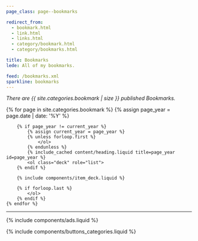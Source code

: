 ```yaml
---
page_class: page--bookmarks

redirect_from:
  - bookmark.html
  - link.html
  - links.html
  - category/bookmark.html
  - category/bookmarks.html

title: Bookmarks
lede: All of my bookmarks.

feed: /bookmarks.xml
sparkline: bookmarks
---
```


*There are {{ site.categories.bookmark | size }} published Bookmarks.*

<div class="h-feed" id="bookmarks">
        {% for page in site.categories.bookmark %}
        {% assign page_year = page.date | date: '%Y' %}

        {% if page_year != current_year %}
            {% assign current_year = page_year %}
            {% unless forloop.first %}
                </ol>
            {% endunless %}
            {% include_cached content/heading.liquid title=page_year id=page_year %}
            <ol class="deck" role="list">
        {% endif %}

        {% include components/item_deck.liquid %}

        {% if forloop.last %}
            </ol>
        {% endif %}
    {% endfor %}
</div>

--------

{% include components/ads.liquid %}

{% include components/buttons_categories.liquid %}

